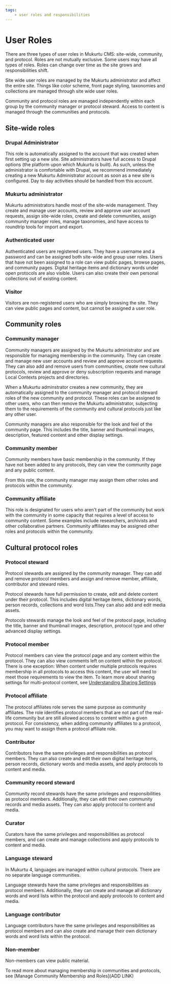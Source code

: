 ```yaml
---
tags:
    - user roles and responsibilities
---
```


# User Roles

There are three types of user roles in Mukurtu CMS: site-wide, community, and protocol. Roles are not mutually exclusive. Some users may have all types of roles. Roles can change over time as the site grows and responsibilities shift.

Site wide user roles are managed by the Mukurtu administrator and affect the entire site. Things like color scheme, front page styling, taxonomies and collections are managed through site wide user roles. 

Community and protocol roles are managed independently within each group by the community manager or protocol steward. Access to content is managed through the communities and protocols.

## Site-wide roles

### Drupal Administrator
This role is automatically assigned to the account that was created when first setting up a new site. Site administrators have full access to Drupal options (the platform upon which Mukurtu is built). As such, unless the administrator is comfortable with Drupal, we recommend immediately creating a new Mukurtu Administrator account as soon as a new site is configured. Day to day activities should be handled from this account.

### Mukurtu administrator
Mukurtu administrators handle most of the site-wide management. They create and manage user accounts, review and approve user account requests, assign site-wide roles, create and delete communities, assign community manager roles, manage taxonomies, and have access to roundtrip tools for import and export. 

### Authenticated user
Authenticated users are registered users. They have a username and a password and can be assigned both site-wide and group user roles. Users that have not been assigned to a role can view public pages, browse pages, and community pages. Digital heritage items and dictionary words under open protocols are also visible. Users can also create their own personal collections out of existing content.

### Visitor
Visitors are non-registered users who are simply browsing the site. They can view public pages and content, but cannot be assigned a user role.


## Community roles

### Community manager
Community managers are assigned by the Mukurtu administrator and are responsible for managing membership in the community. They can create and manage new user accounts and review and approve account requests. They can also add and remove users from communities, create new cultural protocols, review and approve or deny subscription requests and manage Local Contexts projects and directories.

When a Mukurtu adminstrator creates a new community, they are automatically assigned to the community manager and protocol steward roles of the new community and protocol. These roles can be assigned to other users, who can then remove the Mukurtu administrator, subjecting them to the requirements of the community and cultural protocols just like any other user.

Community managers are also responsible for the look and feel of the community page. This includes the title, banner and thumbnail images, description, featured content and other display settings.

### Community member
Community members have basic membership in the community.  If they have not been added to any protocols, they can view the community page and any public content.

From this role, the community manager may assign them other roles and protocols within the community.

### Community affiliate
This role is designated for users who aren't part of the community but work with the community in some capacity that requires a level of access to community content. Some examples include researchers, archivists and other collaborative partners. Community affiliates may be assigned other roles and protocols within the community.

## Cultural protocol roles

### Protocol steward
Protocol stewards are assigned by the community manager. They can add and remove protocol members and assign and remove member, affiliate, contributor and steward roles.

Protocol stewards have full permission to create, edit and delete content under their protocol. This includes digital heritage items, dictionary words, person records, collections and word lists.They can also add and edit media assets.
	
Protocols stewards manage the look and feel of the protocol page, including the title, banner and thumbnail images, description, protocol type and other advanced display settings. 

### Protocol member
Protocol members can view the protocol page and any content within the protocol. They can also view comments left on content within the protocol. There is one exception: When content under multiple protocols requires membership in all protocols to access this content, the user will need to meet those requirements to view the item. To learn more about sharing settings for multi-protocol content, see [Understanding Sharing Settings](../3Cs/UnderstandingSharingSettings.md)

### Protocol affiliate
The protocol affiliates role serves the same purpose as  community affiliates. The role identifies protocol members that are not part of the real-life community but are still allowed access to content within a given protocol. For consistency, when adding community affiliates to a protocol, you may want to assign them a protocol affiliate role.

### Contributor
Contributors have the same privileges and responsibilities as protocol members. They can also create and edit their own digital heritage items, person records, dictionary words and media assets, and apply protocols to content and media.

### Community record steward
Community record stewards have the same privileges and responsibilities as protocol members. Additionally, they can edit their own community records and media assets. They can also apply protocol to content and media.

### Curator
Curators have the same privileges and responsibilities as protocol members, and can create and manage collections and apply protocols to content and media.

### Language steward
In Mukurtu 4, languages are managed within cultural protocols. There are no separate language communities. 

Language stewards have the same privileges and responsibilities as protocol members. Additionally, they can create and manage all dictionary words and word lists within the protocol and apply protocols to content and media.

### Language contributor
Language contributors have the same privileges and responsibilities as protocol members and can also create and manage their own dictionary words and word lists within the protocol.

### Non-member
Non-members can view public material.

To read more about managing membership in communities and protocols, see [Manage Community Membership and Roles](ADD LINK)
